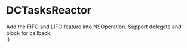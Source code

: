 # DCTasksReactor

Add the FIFO and LIFO feature into NSOperation. Support delegate and block for callback.  
:)
